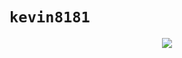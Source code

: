 
# `kevin8181`
<p align="center">
  <a href="https://skillicons.dev">
    <img src="https://skillicons.dev/icons?i=ts,nodejs,astro,react,tailwind,md,postgres,discordjs,cloudflare,vercel,discord,docker,pnpm,vscodium,githubactions,linux&perline=8" />
  </a>
</p>
